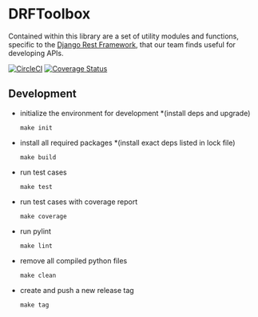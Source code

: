 # DRFToolbox

Contained within this library are a set of utility modules and functions,
specific to the [Django Rest Framework](https://github.com/encode/django-rest-framework/),
that our team finds useful for developing APIs.

[![CircleCI](https://circleci.com/gh/DoctorDecisions/DRFToolbox.svg?style=svg&circle-token=a9cf2a90de69cdbcb919d58cd73c25f7e77f7ad8)](https://circleci.com/gh/DoctorDecisions/DRFToolbox)
[![Coverage Status](https://coveralls.io/repos/github/DoctorDecisions/DRFToolbox/badge.svg?t=ySeEKr)](https://coveralls.io/github/DoctorDecisions/DRFToolbox)

## Development

  * initialize the environment for development
    *(install deps and upgrade)
    ```
    make init
    ```
  * install all required packages
    *(install exact deps listed in lock file)
    ```
    make build
    ```
  * run test cases
    ```
    make test
    ```
  * run test cases with coverage report
    ```
    make coverage
    ```
  * run pylint
    ```
    make lint
    ```
  * remove all compiled python files
    ```
    make clean
    ```
  * create and push a new release tag
    ```
    make tag
    ```
